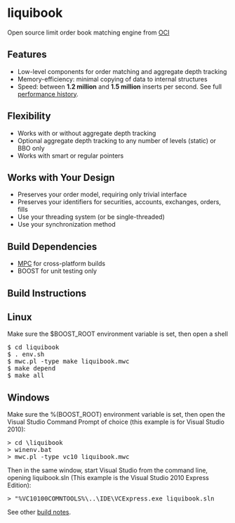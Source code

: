 liquibook
=========

Open source limit order book matching engine from [OCI](http://ociweb.com)

## Features
* Low-level components for order matching and aggregate depth tracking
* Memory-efficiency: minimal copying of data to internal structures
* Speed: between __1.2 million__ and __1.5 million__ inserts per second.  See full [performance history](liquibook/blob/master/PERFORMANCE.md).

## Flexibility
* Works with or without aggregate depth tracking
* Optional aggregate depth tracking to any number of levels (static) or BBO only
* Works with smart or regular pointers

## Works with Your Design
* Preserves your order model, requiring only trivial interface
* Preserves your identifiers for securities, accounts, exchanges, orders, fills
* Use your threading system (or be single-threaded)
* Use your synchronization method

Build Dependencies
------------------

* [MPC](http://www.ociweb.com/products/mpc) for cross-platform builds
* BOOST for unit testing only

Build Instructions
------------------

## Linux

Make sure the $BOOST_ROOT environment variable is set, then open a shell

<pre>
$ cd liquibook
$ . env.sh
$ mwc.pl -type make liquibook.mwc
$ make depend
$ make all
</pre>

## Windows

Make sure the %(BOOST_ROOT) environment variable is set, then open the Visual Studio Command Prompt of choice (this example is for Visual Studio 2010):
<pre>
> cd \liquibook
> winenv.bat
> mwc.pl -type vc10 liquibook.mwc
</pre>

Then in the same window, start Visual Studio from the command line, opening liquibook.sln (This example is the Visual Studio 2010 Express Edition):
<pre>
> "%VC10100COMNTOOLS%\..\IDE\VCExpress.exe liquibook.sln
</pre>

See other [build notes](liquibook/blob/master/BUILD_NOTES.md).
